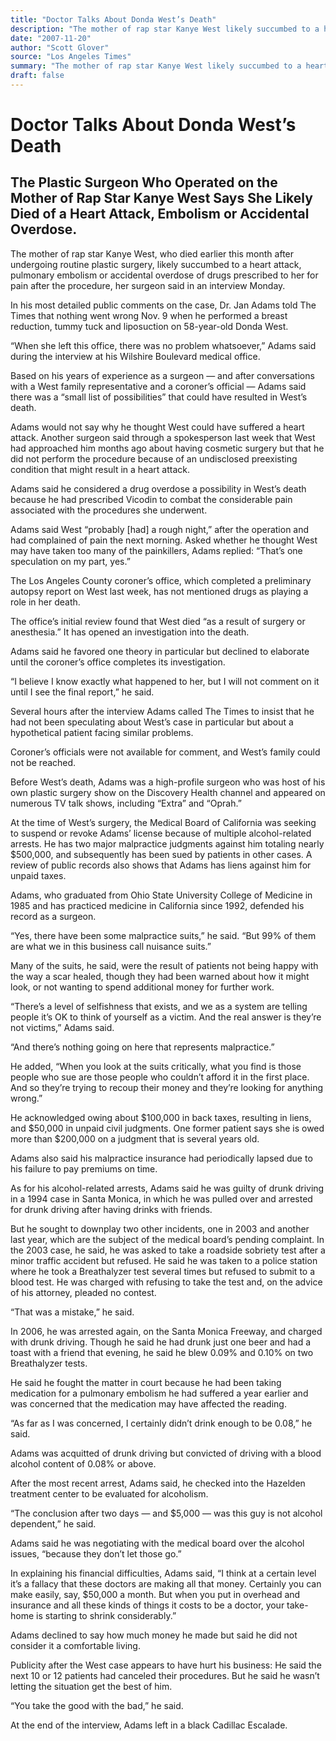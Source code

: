 ```yaml
---
title: "Doctor Talks About Donda West’s Death"
description: "The mother of rap star Kanye West likely succumbed to a heart attack, embolism or accidental overdose of drugs prescribed to her for pain after the procedure. Dr. Jan Adams told The Times that nothing..."
date: "2007-11-20"
author: "Scott Glover"
source: "Los Angeles Times"
summary: "The mother of rap star Kanye West likely succumbed to a heart attack, embolism or accidental overdose of drugs prescribed to her for pain after the procedure. Dr. Jan Adams told The Times that nothing went wrong when he performed a breast reduction, tummy tuck and liposuction on Donda West."
draft: false
---
```


# Doctor Talks About Donda West’s Death

## The Plastic Surgeon Who Operated on the Mother of Rap Star Kanye West Says She Likely Died of a Heart Attack, Embolism or Accidental Overdose.

The mother of rap star Kanye West, who died earlier this month after undergoing routine plastic surgery, likely succumbed to a heart attack, pulmonary embolism or accidental overdose of drugs prescribed to her for pain after the procedure, her surgeon said in an interview Monday.

In his most detailed public comments on the case, Dr. Jan Adams told The Times that nothing went wrong Nov. 9 when he performed a breast reduction, tummy tuck and liposuction on 58-year-old Donda West.

“When she left this office, there was no problem whatsoever,” Adams said during the interview at his Wilshire Boulevard medical office.

Based on his years of experience as a surgeon — and after conversations with a West family representative and a coroner’s official — Adams said there was a “small list of possibilities” that could have resulted in West’s death.

Adams would not say why he thought West could have suffered a heart attack. Another surgeon said through a spokesperson last week that West had approached him months ago about having cosmetic surgery but that he did not perform the procedure because of an undisclosed preexisting condition that might result in a heart attack.

Adams said he considered a drug overdose a possibility in West’s death because he had prescribed Vicodin to combat the considerable pain associated with the procedures she underwent.

Adams said West “probably [had] a rough night,” after the operation and had complained of pain the next morning. Asked whether he thought West may have taken too many of the painkillers, Adams replied: “That’s one speculation on my part, yes.”

The Los Angeles County coroner’s office, which completed a preliminary autopsy report on West last week, has not mentioned drugs as playing a role in her death.

The office’s initial review found that West died “as a result of surgery or anesthesia.” It has opened an investigation into the death.

Adams said he favored one theory in particular but declined to elaborate until the coroner’s office completes its investigation.

“I believe I know exactly what happened to her, but I will not comment on it until I see the final report,” he said.

Several hours after the interview Adams called The Times to insist that he had not been speculating about West’s case in particular but about a hypothetical patient facing similar problems.

Coroner’s officials were not available for comment, and West’s family could not be reached.

Before West’s death, Adams was a high-profile surgeon who was host of his own plastic surgery show on the Discovery Health channel and appeared on numerous TV talk shows, including “Extra” and “Oprah.”

At the time of West’s surgery, the Medical Board of California was seeking to suspend or revoke Adams’ license because of multiple alcohol-related arrests. He has two major malpractice judgments against him totaling nearly $500,000, and subsequently has been sued by patients in other cases. A review of public records also shows that Adams has liens against him for unpaid taxes.

Adams, who graduated from Ohio State University College of Medicine in 1985 and has practiced medicine in California since 1992, defended his record as a surgeon.

“Yes, there have been some malpractice suits,” he said. “But 99% of them are what we in this business call nuisance suits.”

Many of the suits, he said, were the result of patients not being happy with the way a scar healed, though they had been warned about how it might look, or not wanting to spend additional money for further work.

“There’s a level of selfishness that exists, and we as a system are telling people it’s OK to think of yourself as a victim. And the real answer is they’re not victims,” Adams said.

“And there’s nothing going on here that represents malpractice.”

He added, “When you look at the suits critically, what you find is those people who sue are those people who couldn’t afford it in the first place. And so they’re trying to recoup their money and they’re looking for anything wrong.”

He acknowledged owing about $100,000 in back taxes, resulting in liens, and $50,000 in unpaid civil judgments. One former patient says she is owed more than $200,000 on a judgment that is several years old.

Adams also said his malpractice insurance had periodically lapsed due to his failure to pay premiums on time.

As for his alcohol-related arrests, Adams said he was guilty of drunk driving in a 1994 case in Santa Monica, in which he was pulled over and arrested for drunk driving after having drinks with friends.

But he sought to downplay two other incidents, one in 2003 and another last year, which are the subject of the medical board’s pending complaint. In the 2003 case, he said, he was asked to take a roadside sobriety test after a minor traffic accident but refused. He said he was taken to a police station where he took a Breathalyzer test several times but refused to submit to a blood test. He was charged with refusing to take the test and, on the advice of his attorney, pleaded no contest.

“That was a mistake,” he said.

In 2006, he was arrested again, on the Santa Monica Freeway, and charged with drunk driving. Though he said he had drunk just one beer and had a toast with a friend that evening, he said he blew 0.09% and 0.10% on two Breathalyzer tests.

He said he fought the matter in court because he had been taking medication for a pulmonary embolism he had suffered a year earlier and was concerned that the medication may have affected the reading.

“As far as I was concerned, I certainly didn’t drink enough to be 0.08,” he said.

Adams was acquitted of drunk driving but convicted of driving with a blood alcohol content of 0.08% or above.

After the most recent arrest, Adams said, he checked into the Hazelden treatment center to be evaluated for alcoholism.

“The conclusion after two days — and $5,000 — was this guy is not alcohol dependent,” he said.

Adams said he was negotiating with the medical board over the alcohol issues, “because they don’t let those go.”

In explaining his financial difficulties, Adams said, “I think at a certain level it’s a fallacy that these doctors are making all that money. Certainly you can make easily, say, $50,000 a month. But when you put in overhead and insurance and all these kinds of things it costs to be a doctor, your take-home is starting to shrink considerably.”

Adams declined to say how much money he made but said he did not consider it a comfortable living.

Publicity after the West case appears to have hurt his business: He said the next 10 or 12 patients had canceled their procedures. But he said he wasn’t letting the situation get the best of him.

“You take the good with the bad,” he said.

At the end of the interview, Adams left in a black Cadillac Escalade.
